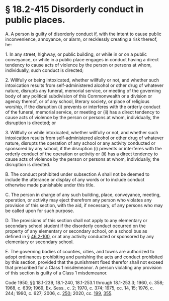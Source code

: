 # § 18.2-415 Disorderly conduct in public places.

<p>A. A person is guilty of disorderly conduct if, with the intent to cause public inconvenience, annoyance, or alarm, or recklessly creating a risk thereof, he:</p><p>1. In any street, highway, or public building, or while in or on a public conveyance, or while in a public place engages in conduct having a direct tendency to cause acts of violence by the person or persons at whom, individually, such conduct is directed;</p><p>2. Willfully or being intoxicated, whether willfully or not, and whether such intoxication results from self-administered alcohol or other drug of whatever nature, disrupts any funeral, memorial service, or meeting of the governing body of any political subdivision of this Commonwealth or a division or agency thereof, or of any school, literary society, or place of religious worship, if the disruption (i) prevents or interferes with the orderly conduct of the funeral, memorial service, or meeting or (ii) has a direct tendency to cause acts of violence by the person or persons at whom, individually, the disruption is directed; or</p><p>3. Willfully or while intoxicated, whether willfully or not, and whether such intoxication results from self-administered alcohol or other drug of whatever nature, disrupts the operation of any school or any activity conducted or sponsored by any school, if the disruption (i) prevents or interferes with the orderly conduct of the operation or activity or (ii) has a direct tendency to cause acts of violence by the person or persons at whom, individually, the disruption is directed.</p><p>B. The conduct prohibited under subsection A shall not be deemed to include the utterance or display of any words or to include conduct otherwise made punishable under this title.</p><p>C. The person in charge of any such building, place, conveyance, meeting, operation, or activity may eject therefrom any person who violates any provision of this section, with the aid, if necessary, of any persons who may be called upon for such purpose.</p><p>D. The provisions of this section shall not apply to any elementary or secondary school student if the disorderly conduct occurred on the property of any elementary or secondary school, on a school bus as defined in § <a href='/vacode/46.2-100/'>46.2-100</a>, or at any activity conducted or sponsored by any elementary or secondary school.</p><p>E. The governing bodies of counties, cities, and towns are authorized to adopt ordinances prohibiting and punishing the acts and conduct prohibited by this section, provided that the punishment fixed therefor shall not exceed that prescribed for a Class 1 misdemeanor. A person violating any provision of this section is guilty of a Class 1 misdemeanor.</p><p>Code 1950, §§ 18.1-239, 18.1-240, 18.1-253.1 through 18.1-253.3; 1960, c. 358; 1968, c. 639; 1969, Ex. Sess., c. 2; 1970, c. 374; 1975, cc. 14, 15; 1976, c. 244; 1990, c. 627; 2006, c. <a href='http://lis.virginia.gov/cgi-bin/legp604.exe?061+ful+CHAP0250'>250</a>; 2020, cc. <a href='http://lis.virginia.gov/cgi-bin/legp604.exe?201+ful+CHAP0199'>199</a>, <a href='http://lis.virginia.gov/cgi-bin/legp604.exe?201+ful+CHAP0355'>355</a>.</p>